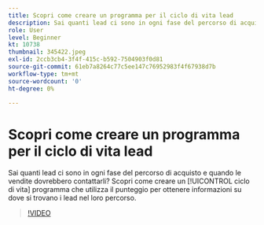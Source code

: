 ```yaml
---
title: Scopri come creare un programma per il ciclo di vita lead
description: Sai quanti lead ci sono in ogni fase del percorso di acquisto e quando le vendite dovrebbero contattarli? Scopri come creare un [!UICONTROL ciclo di vita] programma che utilizza il punteggio per ottenere informazioni su dove si trovano i lead nel loro percorso.
role: User
level: Beginner
kt: 10738
thumbnail: 345422.jpeg
exl-id: 2ccb3cb4-3f4f-415c-b592-7504903f0d81
source-git-commit: 61eb7a8264c77c5ee147c76952983f4f67938d7b
workflow-type: tm+mt
source-wordcount: '0'
ht-degree: 0%

---
```


# Scopri come creare un programma per il ciclo di vita lead

Sai quanti lead ci sono in ogni fase del percorso di acquisto e quando le vendite dovrebbero contattarli? Scopri come creare un [!UICONTROL ciclo di vita] programma che utilizza il punteggio per ottenere informazioni su dove si trovano i lead nel loro percorso.

>[!VIDEO](https://video.tv.adobe.com/v/345422/?quality=12&learn=on)

